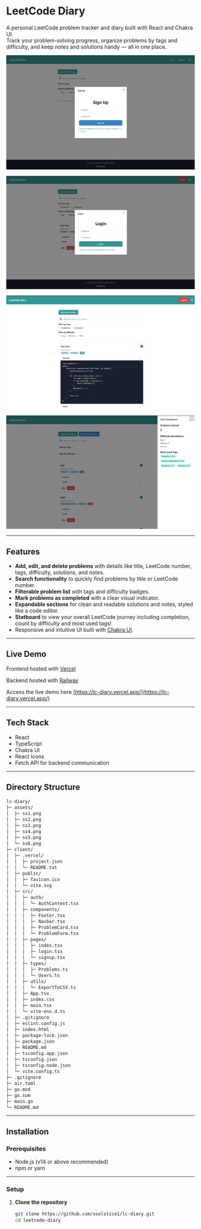 # LeetCode Diary

A personal LeetCode problem tracker and diary built with React and Chakra UI.  
Track your problem-solving progress, organize problems by tags and difficulty, and keep notes and solutions handy — all in one place.

![Screenshot 3](assets/ss3.png)

![Screenshot 4](assets/ss4.png)

![Screenshot 5](assets/ss5.png)

![Screenshot 6](assets/ss6.png)

---

## Features

- **Add, edit, and delete problems** with details like title, LeetCode number, tags, difficulty, solutions, and notes.
- **Search functionality** to quickly find problems by title or LeetCode number.
- **Filterable problem list** with tags and difficulty badges.
- **Mark problems as completed** with a clear visual indicator.
- **Expandable sections** for clean and readable solutions and notes, styled like a code editor.
- **Statboard** to view your overall LeetCode journey including completion, count by difficulty and most used tags!
- Responsive and intuitive UI built with [Chakra UI](https://chakra-ui.com/).

---

## Live Demo

Frontend hosted with [Vercel](http://vercel.com/)

Backend hosted with [Railway](https://railway.com/)

Access the live demo here [https://lc-diary.vercel.app/](https://lc-diary.vercel.app/)

---

## Tech Stack

- React
- TypeScript
- Chakra UI
- React Icons
- Fetch API for backend communication

---

## Directory Structure

```plaintext
lc-diary/
├─ assets/
│  ├─ ss1.png
│  ├─ ss2.png
│  ├─ ss3.png
│  ├─ ss4.png
│  ├─ ss5.png
│  └─ ss6.png
├─ client/
│  ├─ .vercel/
│  │  ├─ project.json
│  │  └─ README.txt
│  ├─ public/
│  │  ├─ favicon.ico
│  │  └─ vite.svg
│  ├─ src/
│  │  ├─ auth/
│  │  │  └─ AuthContext.tsx
│  │  ├─ components/
│  │  │  ├─ Footer.tsx
│  │  │  ├─ Navbar.tsx
│  │  │  ├─ ProblemCard.tsx
│  │  │  └─ ProblemForm.tsx
│  │  ├─ pages/
│  │  │  ├─ index.tsx
│  │  │  ├─ login.tsx
│  │  │  └─ signup.tsx
│  │  ├─ types/
│  │  │  ├─ Problems.ts
│  │  │  └─ Users.ts
│  │  ├─ utils/
│  │  │  └─ ExportToCSV.ts
│  │  ├─ App.tsx
│  │  ├─ index.css
│  │  ├─ main.tsx
│  │  └─ vite-env.d.ts
│  ├─ .gitignore
│  ├─ eslint.config.js
│  ├─ index.html
│  ├─ package-lock.json
│  ├─ package.json
│  ├─ README.md
│  ├─ tsconfig.app.json
│  ├─ tsconfig.json
│  ├─ tsconfig.node.json
│  └─ vite.config.ts
├─ .gitignore
├─ air.toml
├─ go.mod
├─ go.sum
├─ main.go
└─ README.md
```
---

## Installation

### Prerequisites

- Node.js (v14 or above recommended)
- npm or yarn

---

### Setup

1. **Clone the repository**

   ```bash
   git clone https://github.com/xsolstice1/lc-diary.git
   cd leetcode-diary

  

